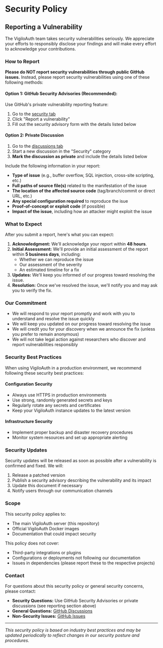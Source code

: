 # Security Policy

## Reporting a Vulnerability

The VigiloAuth team takes security vulnerabilities seriously. We appreciate your efforts to responsibly disclose your findings and will make every effort to acknowledge your contributions.

### How to Report

**Please do NOT report security vulnerabilities through public GitHub issues.** Instead, please report security vulnerabilities using one of these following methods:

#### Option 1: GitHub Security Advisories (Recommended):
Use GitHub's private vulnerability reporting feature:
1. Go to the [security tab](https://github.com/vigiloauth/vigilo/security)
2. Click "Report a vulnerability"
3. Fill out the security advisory form with the details listed below

#### Option 2: Private Discussion
1. Go to the [discussions tab](https://github.com/vigiloauth/vigilo/discussions)
2. Start a new discussion in the "Security" category
3. **Mark the discussion as private** and include the details listed below

Include the following information in your report:
- **Type of issue** (e.g., buffer overflow, SQL injection, cross-site scripting, etc.)
- **Full paths of source file(s)** related to the manifestation of the issue
- **The location of the affected source code** (tag/branch/commit or direct URL, etc.)
- **Any special configuration required** to reproduce the isue
- **Proof-of-concept or exploit code** (if possible)
- **Impact of the issue**, including how an attacker might exploit the issue

### What to Expect

After you submit a report, here's what you can expect:

1. **Acknowledgment:** We'll acknowledge your report within **48 hours**.
2. **Initial Assessment:** We'll provide an initial assessment of the report within **5 business days**, including:
   - Whether we can reproduce the issue
   - Our assessment of the severity
   - An estimated timeline for a fix
3. **Updates:** We'll keep you informed of our progress toward resolving the issue.
4. **Resolution:** Once we've resolved the issue, we'll notify you and may ask you to verify the fix.

### Our Commitment

- We will respond to your report promptly and work with you to understand and resolve the issue quickly
- We will keep you updated on our progress toward resolving the issue
- We will credit you for your discovery when we announce the fix (unless you prefer to remain anonymous)
- We will not take legal action against researchers who discover and report vulnerabilities responsibly

### Security Best Practices

When using VigiloAuth in a production environment, we recommend following these security best practices:

#### Configuration Security

- Always use HTTPS in production environments
- Use strong, randomly generated secrets and keys
- Regularly rotate any secrets and certificates
- Keep your VigiloAuth instance updates to the latest version

#### Infrastructure Security

- Implement proper backup and disaster recovery procedures
- Monitor system resources and set up appropriate alerting

### Security Updates

Security updates will be released as soon as possible after a vulnerability is confirmed and fixed. We will:

1. Release a patched version
2. Publish a security advisory describing the vulnerability and its impact
3. Update this document if necessary
4. Notify users through our communication channels

### Scope

This security policy applies to:

-  The main VigiloAuth server (this repository)
-  Official VigiloAuth Docker images
-  Documentation that could impact security

This policy does not cover:

- Third-party integrations or plugins
- Configurations or deployments not following our documentation
- Issues in dependencies (please report these to the respective projects)

### Contact

For questions about this security policy or general security concerns, please contact:

- **Security Questions:** Use GitHub Security Advisories or private discussions (see reporting section above)
- **General Questions:** [GitHub Discussions](https://github.com/vigiloauth/vigilo/discussions)
- **Non-Security Issues:** [GitHub Issues](https://github.com/vigiloauth/vigilo/issues)

---

  *This security policy is based on industry best practices and may be updated periodically to reflect changes in our security posture and procedures.*
